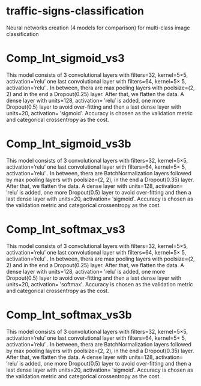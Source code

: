 # traffic-signs-classification
Neural networks creation (4 models for comparison) for multi-class image classification

# Comp_Int_sigmoid_vs3   
This model consists of 3 convolutional layers with filters=32, kernel=5×5, activation=′relu′ one last convolutional layer with filters=64, kernel=5× 5, activation=′relu′ . In between, thera are max pooling layers with poolsize=(2, 2) and in the end a Dropout(0.25) layer. After that, we flatten the data. A dense layer with units=128, activation= ′relu′ is added, one more Dropout(0.5) layer to avoid over-fitting and then a last dense layer with units=20, activation= ′sigmoid′. Accuracy is chosen as the validation metric and categorical crossentropy as the cost.

# Comp_Int_sigmoid_vs3b
This model consists of 3 convolutional layers with filters=32, kernel=5×5, activation=′relu′ one last convolutional layer with filters=64, kernel=5× 5, activation=′relu′ . In between, thera are BatchNormalization layers followed by max pooling layers with poolsize=(2, 2), in the end a Dropout(0.35) layer. After that, we flatten the data. A dense layer with units=128, activation= ′relu′ is added, one more Dropout(0.5) layer to avoid over-fitting and then a last dense layer with units=20, activation= ′sigmoid′. Accuracy is chosen as the validation metric and categorical crossentropy as the cost.

# Comp_Int_softmax_vs3
This model consists of 3 convolutional layers with filters=32, kernel=5×5, activation=′relu′ one last convolutional layer with filters=64, kernel=5× 5, activation=′relu′ . In between, thera are max pooling layers with poolsize=(2, 2) and in the end a Dropout(0.25) layer. After that, we flatten the data. A dense layer with units=128, activation= ′relu′ is added, one more Dropout(0.5) layer to avoid over-fitting and then a last dense layer with units=20, activation= ′softmax′. Accuracy is chosen as the validation metric and categorical crossentropy as the cost.


# Comp_Int_softmax_vs3b
This model consists of 3 convolutional layers with filters=32, kernel=5×5, activation=′relu′ one last convolutional layer with filters=64, kernel=5× 5, activation=′relu′ . In between, thera are BatchNormalization layers followed by max pooling layers with poolsize=(2, 2), in the end a Dropout(0.35) layer. After that, we flatten the data. A dense layer with units=128, activation= ′relu′ is added, one more Dropout(0.5) layer to avoid over-fitting and then a last dense layer with units=20, activation= ′sigmoid′. Accuracy is chosen as the validation metric and categorical crossentropy as the cost.
